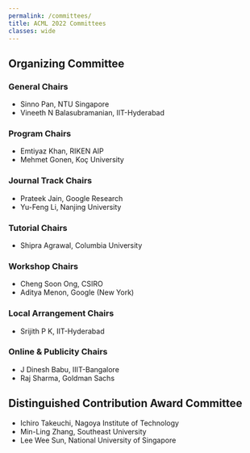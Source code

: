 ```yaml
---
permalink: /committees/
title: ACML 2022 Committees
classes: wide
---
```


## Organizing Committee

### General Chairs
* Sinno Pan, NTU Singapore
* Vineeth N Balasubramanian, IIT-Hyderabad

### Program Chairs
* Emtiyaz Khan, RIKEN AIP
* Mehmet Gonen, Koç University

### Journal Track Chairs
* Prateek Jain, Google Research
* Yu-Feng Li, Nanjing University

### Tutorial Chairs
* Shipra Agrawal, Columbia University

### Workshop Chairs
* Cheng Soon Ong, CSIRO
* Aditya Menon, Google (New York)

### Local Arrangement Chairs
* Srijith P K, IIT-Hyderabad

### Online & Publicity Chairs
* J Dinesh Babu, IIIT-Bangalore
* Raj Sharma, Goldman Sachs

## Distinguished Contribution Award Committee
* Ichiro Takeuchi, Nagoya Institute of Technology
* Min-Ling Zhang, Southeast University
* Lee Wee Sun, National University of Singapore
